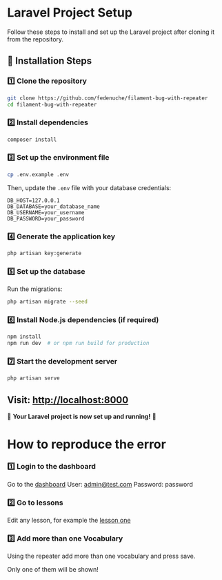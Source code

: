 # Laravel Project Setup

Follow these steps to install and set up the Laravel project after cloning it from the repository.

## 🚀 Installation Steps

### 1️⃣ Clone the repository

```sh
git clone https://github.com/fedenuche/filament-bug-with-repeater
cd filament-bug-with-repeater
```

### 2️⃣ Install dependencies

```sh
composer install
```

### 3️⃣ Set up the environment file

```sh
cp .env.example .env
```

Then, update the `.env` file with your database credentials:

```
DB_HOST=127.0.0.1
DB_DATABASE=your_database_name
DB_USERNAME=your_username
DB_PASSWORD=your_password
```

### 4️⃣ Generate the application key

```sh
php artisan key:generate
```

### 5️⃣ Set up the database

Run the migrations:

```sh
php artisan migrate --seed
```

### 6️⃣ Install Node.js dependencies (if required)

```sh
npm install
npm run dev  # or npm run build for production
```

### 7️⃣ Start the development server

```sh
php artisan serve
```

## Visit: [http://localhost:8000](http://localhost:8000)

🎉 **Your Laravel project is now set up and running!** 🚀

# How to reproduce the error

### 1️⃣ Login to the dashboard

Go to the [dashboard](http://localhost:8000/dashboard/)
User: admin@test.com
Password: password

### 2️⃣ Go to lessons

Edit any lesson, for example the [lesson one](http://localhost:8000/dashboard/lessons/1/edit)


### 3️⃣ Add more than one Vocabulary

Using the repeater add more than one vocabulary and press save.

Only one of them will be shown!
